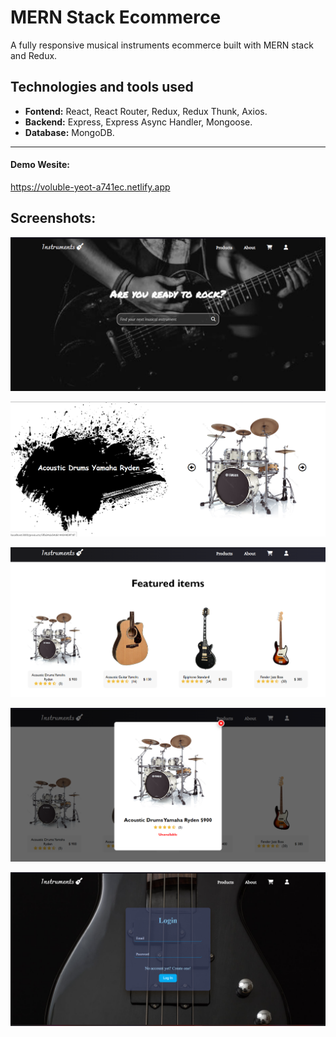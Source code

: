 # MERN Stack Ecommerce

A fully responsive musical instruments ecommerce built with MERN stack and Redux.

## Technologies and tools used

- **Fontend:** React, React Router, Redux, Redux Thunk, Axios.
- **Backend:** Express, Express Async Handler, Mongoose.
- **Database:** MongoDB.

------------

#### Demo Wesite:
https://voluble-yeot-a741ec.netlify.app

## Screenshots:

![](https://github.com/Andres-lh/Musical-Instruments-eCommerce/blob/master/client/src/assets/screenshots/Screenshot_20230206_063658.png?raw=true)

![](https://github.com/Andres-lh/Musical-Instruments-eCommerce/blob/master/client/src/assets/screenshots/Screenshot_20230206_063717.png?raw=true)

![](https://github.com/Andres-lh/Musical-Instruments-eCommerce/blob/master/client/src/assets/screenshots/Screenshot_20230206_064549.png?raw=true)

![](https://github.com/Andres-lh/Musical-Instruments-eCommerce/blob/master/client/src/assets/screenshots/Screenshot_20230206_064607.png?raw=true)

![](https://github.com/Andres-lh/Musical-Instruments-eCommerce/blob/master/client/src/assets/screenshots/Screenshot_20230206_063736.png?raw=true)
